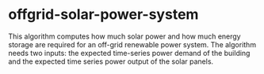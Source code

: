 # offgrid-solar-power-system
This algorithm computes how much solar power and how much energy storage are required for an off-grid renewable power system. The algorithm needs two inputs: the expected time-series power demand of the building and the expected time series power output of the solar panels. 
